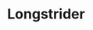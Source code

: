 ---
title: "Longstrider"
index: "longstrider"
permalink: /spells/longstrider/
tags:
  - Spell
  - 1st Level
  - Transmutation
available_for:
  - Bard
  - Druid
  - Ranger
  - Wizard
level: "1st Level"
school: "Transmutation"
range: "Touch"
comp:
  - V
  - S
  - M
material: "a pinch of dirt."
duration: "1 Hour"
description: |
  You touch a creature. The target's speed increases by 10 feet until the spell ends.

  **At higher levels.** When you cast this spell using a spell slot of 2nd level or higher, you can target one additional creature for each spell slot above 1st.
excerpt: "You touch a creature."
source: "Basic Rules"
---